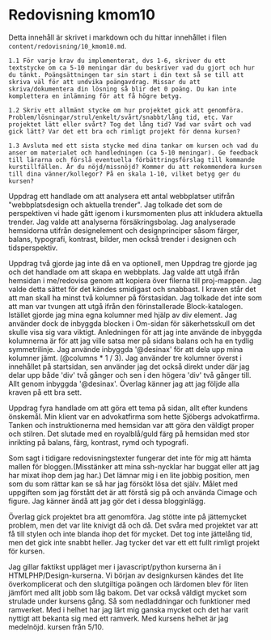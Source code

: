 ---
---
Redovisning kmom10
=========================

Detta innehåll är skrivet i markdown och du hittar innehållet i filen `content/redovisning/10_kmom10.md`.

`1.1 För varje krav du implementerat, dvs 1-6, skriver du ett textstycke om ca 5-10 meningar där du beskriver vad du gjort och hur du tänkt. Poängsättningen tar sin start i din text så se till att skriva väl för att undvika poängavdrag. Missar du att skriva/dokumentera din lösning så blir det 0 poäng. Du kan inte komplettera en inlämning för att få högre betyg.`

`1.2 Skriv ett allmänt stycke om hur projektet gick att genomföra. Problem/lösningar/strul/enkelt/svårt/snabbt/lång tid, etc. Var projektet lätt eller svårt? Tog det lång tid? Vad var svårt och vad gick lätt? Var det ett bra och rimligt projekt för denna kursen?`

`1.3 Avsluta med ett sista stycke med dina tankar om kursen och vad du anser om materialet och handledningen (ca 5-10 meningar). Ge feedback till lärarna och förslå eventuella förbättringsförslag till kommande kurstillfällen. Är du nöjd/missnöjd? Kommer du att rekommendera kursen till dina vänner/kollegor? På en skala 1-10, vilket betyg ger du kursen?`

Uppdrag ett handlade om att analysera ett antal webbplatser utifrån "webbplatsdesign och aktuella trender". Jag tolkade det som de perspektiven vi hade gått igenom i kursmomenten plus att inkludera aktuella trender. Jag valde att analyserna försäkringsbolag. Jag analyserade hemsidorna utifrån designelement och designprinciper såsom färger, balans, typografi, kontrast, bilder, men också trender i designen och tidsperspektiv.

Uppdrag två gjorde jag inte då en va optionell, men Uppdrag tre gjorde jag och det handlade om att skapa en webbplats. Jag valde att utgå ifrån hemsidan i me/redovisa genom att kopiera över filerna till proj-mappen. Jag valde detta sättet för det kändes smidigast och snabbast. I kraven står det att man skall ha minst två kolumner på förstasidan. Jag tolkade det inte som att man var tvungen att utgå ifrån den förinstallerade Block-katalogen. Istället gjorde jag mina egna kolumner med hjälp av div element. Jag använder dock de inbyggda blocken i Om-sidan för säkerhetsskull om det skulle visa sig vara viktigt. Anledningen för att jag inte använde de inbyggda kolumnerna är för att jag ville satsa mer på sidans balans och ha en tydlig symmetrilinje. Jag använde inbyggda '@desinax' för att dela upp mina kolumner jämt. (@columns * 1 / 3). Jag använder tre kolumner överst i innehållet på startsidan, sen använder jag det också direkt under där jag delar upp både 'div' två gånger och sen i den högera 'div' två gånger till. Allt genom inbyggda '@desinax'. Överlag känner jag att jag följde alla kraven på ett bra sett.  

Uppdrag fyra handlade om att göra ett tema på sidan, allt efter kundens önskemål. Min klient var en advokatfirma som hette Sjöbergs advokatfirma. Tanken och instruktionerna med hemsidan var att göra den väldigt proper och stilren. Det slutade med en royalblå/guld färg på hemsidan med stor inrikting på balans, färg, kontrast, rymd och typografi.

Som sagt i tidigare redovisningstexter fungerar det inte för mig att hämta mallen för bloggen.(Misstänker att mina ssh-nycklar har buggat eller att jag har mixat ihop dem jag har.) Det lämnar mig i en lite jobbig position, men som du som rättar kan se så har jag försökt lösa det själv. Målet med uppgiften som jag förstått det är att förstå sig på och använda Cimage och figure. Jag känner ändå att jag gör det i dessa blogginlägg.

Överlag gick projektet bra att genomföra. Jag stötte inte på jättemycket problem, men det var lite knivigt då och då. Det svåra med projektet var att få till stylen och inte blanda ihop det för mycket. Det tog inte jättelång tid, men det gick inte snabbt heller. Jag tycker det var ett ett fullt rimligt projekt för kursen.

Jag gillar faktikst uppläget mer i javascript/python kurserna än i HTMLPHP/Design-kurserna. Vi början av designkursen kändes det lite överkomplicerat och den slutgiltiga poängen och lärdomen blev för liten jämfört med allt jobb som låg bakom. Det var också väldigt mycket som strulade under kursens gång. Så som nedladdningar och funktioner med ramverket. Med i helhet har jag lärt mig ganska mycket och det har varit nyttigt att bekanta sig med ett ramverk. Med kursens helhet är jag medelnöjd. kursen från 5/10. 
